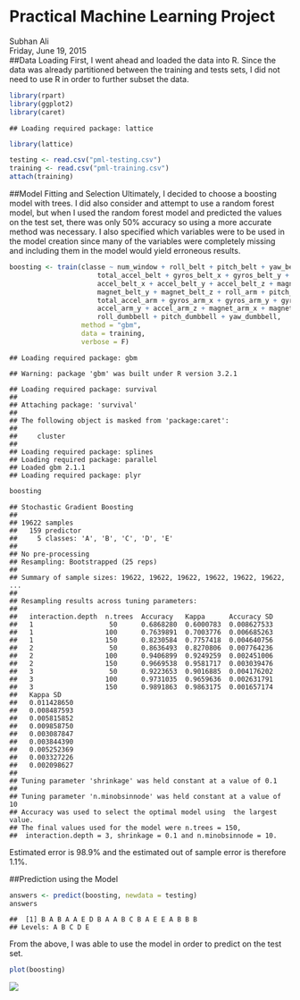 # Practical Machine Learning Project
Subhan Ali  
Friday, June 19, 2015  
##Data Loading
First, I went ahead and loaded the data into R. Since the data was already partitioned between the training and tests sets, I did not need to use R in order to further subset the data.


```r
library(rpart)
library(ggplot2)
library(caret)
```

```
## Loading required package: lattice
```

```r
library(lattice)

testing <- read.csv("pml-testing.csv")
training <- read.csv("pml-training.csv")
attach(training)
```

##Model Fitting and Selection
Ultimately, I decided to choose a boosting model with trees. I did also consider and attempt to use a random forest model, but when I used the random forest model and predicted the values on the test set, there was only 50% accuracy so using a more accurate method was necessary. I also specified which variables were to be used in the model creation since many of the variables were completely missing and including them in the model would yield erroneous results.
 

```r
boosting <- train(classe ~ num_window + roll_belt + pitch_belt + yaw_belt + 
                      total_accel_belt + gyros_belt_x + gyros_belt_y + gyros_belt_z + 
                      accel_belt_x + accel_belt_y + accel_belt_z + magnet_belt_x + 
                      magnet_belt_y + magnet_belt_z + roll_arm + pitch_arm + yaw_arm + 
                      total_accel_arm + gyros_arm_x + gyros_arm_y + gyros_arm_z + accel_arm_x + 
                      accel_arm_y + accel_arm_z + magnet_arm_x + magnet_arm_y + magnet_arm_z + 
                      roll_dumbbell + pitch_dumbbell + yaw_dumbbell, 
                  method = "gbm", 
                  data = training, 
                  verbose = F)
```

```
## Loading required package: gbm
```

```
## Warning: package 'gbm' was built under R version 3.2.1
```

```
## Loading required package: survival
## 
## Attaching package: 'survival'
## 
## The following object is masked from 'package:caret':
## 
##     cluster
## 
## Loading required package: splines
## Loading required package: parallel
## Loaded gbm 2.1.1
## Loading required package: plyr
```

```r
boosting
```

```
## Stochastic Gradient Boosting 
## 
## 19622 samples
##   159 predictor
##     5 classes: 'A', 'B', 'C', 'D', 'E' 
## 
## No pre-processing
## Resampling: Bootstrapped (25 reps) 
## 
## Summary of sample sizes: 19622, 19622, 19622, 19622, 19622, 19622, ... 
## 
## Resampling results across tuning parameters:
## 
##   interaction.depth  n.trees  Accuracy   Kappa      Accuracy SD
##   1                   50      0.6868280  0.6000783  0.008627533
##   1                  100      0.7639891  0.7003776  0.006685263
##   1                  150      0.8230584  0.7757418  0.004640756
##   2                   50      0.8636493  0.8270806  0.007764236
##   2                  100      0.9406899  0.9249259  0.002451006
##   2                  150      0.9669538  0.9581717  0.003039476
##   3                   50      0.9223653  0.9016885  0.004176202
##   3                  100      0.9731035  0.9659636  0.002631791
##   3                  150      0.9891863  0.9863175  0.001657174
##   Kappa SD   
##   0.011428650
##   0.008487593
##   0.005815852
##   0.009858750
##   0.003087847
##   0.003844390
##   0.005252369
##   0.003327226
##   0.002098627
## 
## Tuning parameter 'shrinkage' was held constant at a value of 0.1
## 
## Tuning parameter 'n.minobsinnode' was held constant at a value of 10
## Accuracy was used to select the optimal model using  the largest value.
## The final values used for the model were n.trees = 150,
##  interaction.depth = 3, shrinkage = 0.1 and n.minobsinnode = 10.
```

Estimated error is 98.9% and the estimated out of sample error is therefore 1.1%.

##Prediction using the Model

```r
answers <- predict(boosting, newdata = testing)
answers
```

```
##  [1] B A B A A E D B A A B C B A E E A B B B
## Levels: A B C D E
```
From the above, I was able to use the model in order to predict on the test set. 


```r
plot(boosting)
```

![](report_files/figure-html/unnamed-chunk-4-1.png) 
